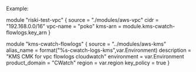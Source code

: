 Example:

module "riski-test-vpc" {
  source   = "./modules/aws-vpc"
  cidr     = "192.168.0.0/16"
  vpc-name = "poko"
  kms-arn = module.kms-cwatch-flowlogs.key_arn
}

module "kms-cwatch-flowlogs" {
  source = "../modules/aws-kms"
  alias_name = format("%s-cwatch-logs-kms",var.Environment)
  description = "KMS CMK for vpc flowlogs cloudwatch"
  environment = var.Environment
  product_domain = "CWatch"
  region = var.region
  key_policy = true
}
